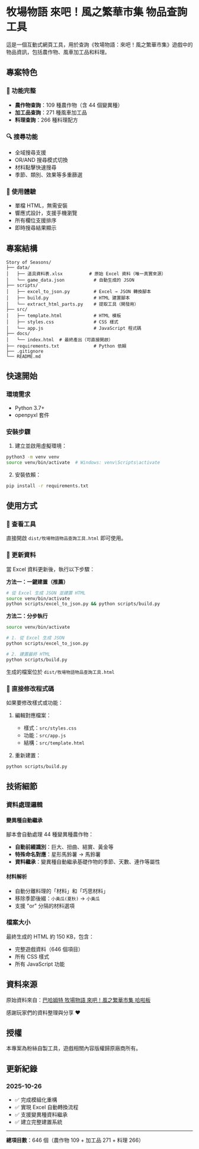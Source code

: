 # 牧場物語 來吧！風之繁華市集 物品查詢工具

這是一個互動式網頁工具，用於查詢《牧場物語：來吧！風之繁華市集》遊戲中的物品資訊，包括農作物、風車加工品和料理。

## 專案特色

### 🌾 功能完整
- **農作物查詢**：109 種農作物（含 44 個變異種）
- **加工品查詢**：271 種風車加工品
- **料理查詢**：266 種料理配方

### 🔍 搜尋功能
- 全域搜尋支援
- OR/AND 搜尋模式切換
- 材料點擊快速搜尋
- 季節、類別、效果等多重篩選

### 📱 使用體驗
- 單檔 HTML，無需安裝
- 響應式設計，支援手機瀏覽
- 所有欄位支援排序
- 即時搜尋結果顯示

## 專案結構

```
Story of Seasons/
├── data/
│   ├── 道具資料表.xlsx          # 原始 Excel 資料（唯一真實來源）
│   └── game_data.json           # 自動生成的 JSON
├── scripts/
│   ├── excel_to_json.py         # Excel → JSON 轉換腳本
│   ├── build.py                 # HTML 建置腳本
│   └── extract_html_parts.py    # 提取工具（開發用）
├── src/
│   ├── template.html            # HTML 模板
│   ├── styles.css               # CSS 樣式
│   └── app.js                   # JavaScript 程式碼
├── docs/
│   └── index.html  # 最終產出（可直接開啟）
├── requirements.txt             # Python 依賴
├── .gitignore
└── README.md
```

## 快速開始

### 環境需求
- Python 3.7+
- openpyxl 套件

### 安裝步驟

1. 建立並啟用虛擬環境：
```bash
python3 -m venv venv
source venv/bin/activate  # Windows: venv\Scripts\activate
```

2. 安裝依賴：
```bash
pip install -r requirements.txt
```

## 使用方式

### 📖 查看工具
直接開啟 `dist/牧場物語物品查詢工具.html` 即可使用。

### 🔄 更新資料

當 Excel 資料更新後，執行以下步驟：

**方法一：一鍵建置（推薦）**
```bash
# 從 Excel 生成 JSON 並建置 HTML
source venv/bin/activate
python scripts/excel_to_json.py && python scripts/build.py
```

**方法二：分步執行**
```bash
source venv/bin/activate

# 1. 從 Excel 生成 JSON
python scripts/excel_to_json.py

# 2. 建置最終 HTML
python scripts/build.py
```

生成的檔案位於 `dist/牧場物語物品查詢工具.html`

### 📝 直接修改程式碼

如果要修改樣式或功能：

1. 編輯對應檔案：
   - 樣式：`src/styles.css`
   - 功能：`src/app.js`
   - 結構：`src/template.html`

2. 重新建置：
```bash
python scripts/build.py
```

## 技術細節

### 資料處理邏輯

#### 變異種自動繼承
腳本會自動處理 44 種變異種農作物：

- **自動前綴識別**：巨大、扭曲、結實、黃金等
- **特殊命名對應**：星形馬鈴薯 → 馬鈴薯
- **資料繼承**：變異種自動繼承基礎作物的季節、天數、連作等屬性

#### 材料解析
- 自動分離料理的「材料」和「巧思材料」
- 移除季節後綴：`小黃瓜(夏秋)` → `小黃瓜`
- 支援 "or" 分隔的材料選項

### 檔案大小
最終生成的 HTML 約 150 KB，包含：
- 完整遊戲資料（646 個項目）
- 所有 CSS 樣式
- 所有 JavaScript 功能

## 資料來源

原始資料來自：[巴哈姆特 牧場物語 來吧！風之繁華市集 哈啦板](https://forum.gamer.com.tw/C.php?bsn=1405&snA=26965)

感謝玩家們的資料整理與分享 ❤️

## 授權

本專案為粉絲自製工具，遊戲相關內容版權歸原廠商所有。

## 更新紀錄

### 2025-10-26
- ✅ 完成模組化重構
- ✅ 實現 Excel 自動轉換流程
- ✅ 支援變異種資料繼承
- ✅ 建立完整建置系統

---

**總項目數**：646 個（農作物 109 + 加工品 271 + 料理 266）
